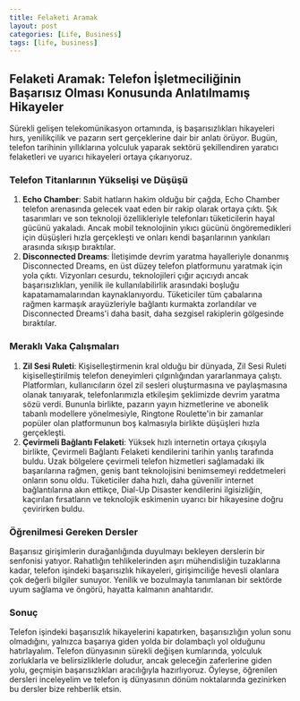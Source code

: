 ```yaml
---
title: Felaketi Aramak
layout: post
categories: [Life, Business]
tags: [life, business]
---
```


Felaketi Aramak: Telefon İşletmeciliğinin Başarısız Olması Konusunda Anlatılmamış Hikayeler
---

Sürekli gelişen telekomünikasyon ortamında, iş başarısızlıkları hikayeleri hırs, yenilikçilik ve pazarın sert gerçeklerine dair bir anlatı örüyor. Bugün, telefon tarihinin yıllıklarına yolculuk yaparak sektörü şekillendiren yaratıcı felaketleri ve uyarıcı hikayeleri ortaya çıkarıyoruz.

### Telefon Titanlarının Yükselişi ve Düşüşü ###

1. **Echo Chamber**: Sabit hatların hakim olduğu bir çağda, Echo Chamber telefon arenasında gelecek vaat eden bir rakip olarak ortaya çıktı. Şık tasarımları ve son teknoloji özellikleriyle telefonları tüketicilerin hayal gücünü yakaladı. Ancak mobil teknolojinin yıkıcı gücünü öngöremedikleri için düşüşleri hızla gerçekleşti ve onları kendi başarılarının yankıları arasında sıkışıp bıraktılar.
2. **Disconnected Dreams**: İletişimde devrim yaratma hayalleriyle donanmış Disconnected Dreams, en üst düzey telefon platformunu yaratmak için yola çıktı. Vizyonları cesurdu, teknolojileri çığır açıcıydı ancak başarısızlıkları, yenilik ile kullanılabilirlik arasındaki boşluğu kapatamamalarından kaynaklanıyordu. Tüketiciler tüm çabalarına rağmen karmaşık arayüzleriyle bağlantı kurmakta zorlandılar ve Disconnected Dreams'i daha basit, daha sezgisel rakiplerin gölgesinde bıraktılar.

### Meraklı Vaka Çalışmaları ###

1. **Zil Sesi Ruleti**: Kişiselleştirmenin kral olduğu bir dünyada, Zil Sesi Ruleti kişiselleştirilmiş telefon deneyimleri çılgınlığından yararlanmaya çalıştı. Platformları, kullanıcıların özel zil sesleri oluşturmasına ve paylaşmasına olanak tanıyarak, telefonlarımızla etkileşim şeklimizde devrim yaratma sözü verdi. Bununla birlikte, pazarın yayın hizmetlerine ve abonelik tabanlı modellere yönelmesiyle, Ringtone Roulette'in bir zamanlar popüler olan platformunun boş kalmasıyla birlikte düşüşleri hızla gerçekleşti.
2. **Çevirmeli Bağlantı Felaketi**: Yüksek hızlı internetin ortaya çıkışıyla birlikte, Çevirmeli Bağlantı Felaketi kendilerini tarihin yanlış tarafında buldu. Uzak bölgelere çevirmeli telefon hizmetleri sağlamadaki ilk başarılarına rağmen, geniş bant teknolojisini benimsemeyi reddetmeleri onların sonu oldu. Tüketiciler daha hızlı, daha güvenilir internet bağlantılarına akın ettikçe, Dial-Up Disaster kendilerini ilgisizliğin, kaçırılan fırsatların ve teknolojik eskimenin uyarıcı bir hikayesine doğru çevirirken buldu.

###  Öğrenilmesi Gereken Dersler ### 

Başarısız girişimlerin durağanlığında duyulmayı bekleyen derslerin bir senfonisi yatıyor. Rahatlığın tehlikelerinden aşırı mühendisliğin tuzaklarına kadar, telefon işindeki başarısızlık hikayeleri, girişimciliğe hevesli olanlara çok değerli bilgiler sunuyor. Yenilik ve bozulmayla tanımlanan bir sektörde uyum sağlama ve öngörü, hayatta kalmanın anahtarıdır.

### Sonuç ### 

Telefon işindeki başarısızlık hikayelerini kapatırken, başarısızlığın yolun sonu olmadığını, yalnızca başarıya giden yolda bir dolambaçlı yol olduğunu hatırlayalım. Telefon dünyasının sürekli değişen kumlarında, yolculuk zorluklarla ve belirsizliklerle doludur, ancak geleceğin zaferlerine giden yolu, geçmişin başarısızlıkları aracılığıyla hazırlıyoruz. Öyleyse, öğrenilen dersleri inceleyelim ve telefon iş dünyasının dönüm noktalarında gezinirken bu dersler bize rehberlik etsin.
